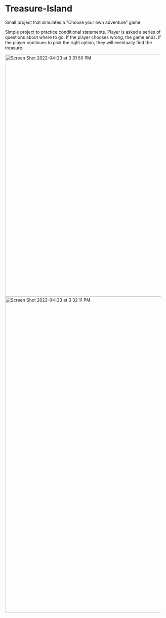 # Treasure-Island
Small project that simulates a "Choose your own adventure" game

Simple project to practice conditional statements. Player is asked a series of questions about where to go. If the player
chooses wrong, the game ends. If the player continues to pick the right option, they will eventually find the treasure.

<img width="782" alt="Screen Shot 2022-04-23 at 3 31 50 PM" src="https://user-images.githubusercontent.com/54502182/164943587-33e1933c-61f0-45ad-8fbe-38c3d935270f.png">

<img width="1021" alt="Screen Shot 2022-04-23 at 3 32 11 PM" src="https://user-images.githubusercontent.com/54502182/164943594-12a6df9b-9c4f-476b-8347-25f2b48d7dc4.png">
